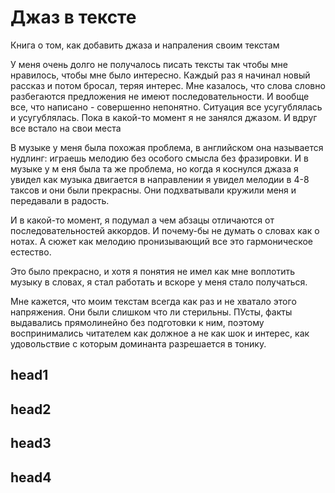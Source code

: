
# Джаз в тексте
Книга о том, как добавить джаза и напраления своим текстам

У меня очень долго не получалось писать тексты так чтобы мне нравилось, чтобы мне было интересно. Каждый раз я начинал новый рассказ и потом бросал, теряя интерес. Мне казалось, что слова словно разбегаются предложения не имеют последовательности. И вообще все, что написано - совершенно непонятно. Ситуация все усугублялась и усугублялась. Пока в какой-то момент я не занялся джазом. И вдруг все встало на свои места

В музыке у меня была похожая проблема, в английском она называется нудлинг: играешь мелодию без особого смысла без фразировки. И в музыке у м еня была та же проблема, но когда я коснулся джаза я увидел как музыка двигается в направлении я увидел мелодии в 4-8 таксов и они были прекрасны. Они подхватывали кружили меня и передавали в радость. 

И в какой-то момент, я подумал а чем абзацы отличаются от последовательностей аккордов. И почему-бы не думать о словах как о нотах. А сюжет как мелодию пронизывающий все это гармоническое естество. 

Это было прекрасно, и хотя я понятия не имел как мне воплотить музыку в словах, я стал работать и вскоре у меня стало получаться. 

Мне кажется, что моим текстам всегда как раз и не хватало этого напряжения. Они были слишком что ли стерильны. ПУсты, факты выдавались прямолинейно без подготовки к ним, поэтому воспринимались читателем как должное а не как шок и интерес, как удовольствие с которым доминанта разрешается в тонику.

## head1
## head2
## head3
## head4
